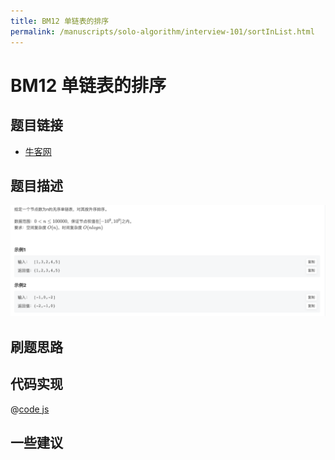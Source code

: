 ```yaml
---
title: BM12 单链表的排序
permalink: /manuscripts/solo-algorithm/interview-101/sortInList.html
---
```

# BM12 单链表的排序

## 题目链接

- [牛客网](https://www.nowcoder.com/share/jump/8484115461694840715099)

## 题目描述

![反转链表.png](../images/sortInList.png)

## 刷题思路

## 代码实现

@[code js](@code/algorithm/interview-101/sortInList.js)

## 一些建议

